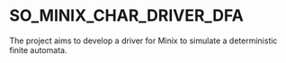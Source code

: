 # SO_MINIX_CHAR_DRIVER_DFA

The project aims to develop a driver for Minix to simulate a deterministic finite automata.
